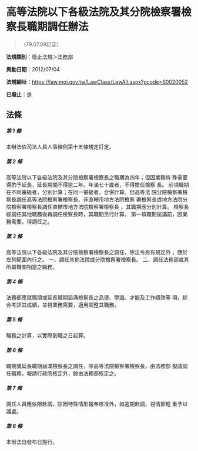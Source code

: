 # 高等法院以下各級法院及其分院檢察署檢察長職期調任辦法
> （79.07.09訂定）

**法規類別**：廢止法規＞法務部

**異動日期**：2012/07/04  

**法規網址**：https://law.moj.gov.tw/LawClass/LawAll.aspx?pcode=S0020052

**已廢止**：是



## 法條
##### 第 1 條
本辦法依司法人員人事條例第十五條規定訂定。

##### 第 2 條
高等法院以下各級法院及其分院檢察署檢察長之職期為四年；但因業務特
殊需要得酌予延長，延長期間不得逾二年。年滿七十歲者，不得擔任檢察
長。
前項職期在不同審級者，分別計算；在同一審級者，合併計算。但高等法
院分院檢察署檢察長調任高等法院檢察署檢察長、非直轄市地方法院檢察
署檢察長或地方法院分院檢察署檢察長調任直轄市地方法院檢察署檢察長
，其職期應分別計算。
檢察長經調任其他職務後再調任檢察長時，其職期另行計算。
第一項職期屆滿前，因業務需要，得調任之。

##### 第 3 條
高等法院以下各級法院及其分院檢察署檢察長之調任，除法令另有規定外
，應於左列範圍內行之。
一、調任其他法院或分院檢察署檢察長。
二、調任法務部或其所屬機關相當之職務。


##### 第 4 條
法務部應就職期或延長職期屆滿檢察長之品德、學識、才能及工作績效等
項，綜合考評其成績，並視業務需要，適用調整其職務。

##### 第 5 條
職務之計算，以實際到職之日起算。

##### 第 6 條
職期或延長職期屆滿檢察長之調任，除高等法院檢察署檢察長，由法務部
擬議調任職務，報請行政院核定外，餘由法務部核定之。

##### 第 7 條
調任人員應依限赴調，除因特殊情形報奉核准外，如逾期赴調，視情節輕
重予以議處。

##### 第 8 條
本辦法自發布日施行。


